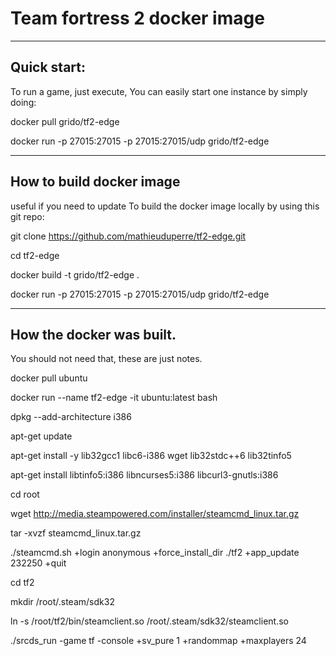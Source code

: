 # Team fortress 2 docker image

-------------------------------------------------------------------------------------------------------------------
## Quick start:

To run a game, just execute, You can easily start one instance by simply doing:

docker pull grido/tf2-edge

docker run -p 27015:27015 -p 27015:27015/udp grido/tf2-edge


-------------------------------------------------------------------------------------------------------------------
## How to build docker image

useful if you need to update
To build the docker image locally by using this git repo:

git clone https://github.com/mathieuduperre/tf2-edge.git

cd tf2-edge

docker build -t grido/tf2-edge .

docker run -p 27015:27015 -p 27015:27015/udp grido/tf2-edge



----------------------------------------------------------------------------------------------------------------------------------

## How the docker was built. 

You should not need that, these are just notes.

docker pull ubuntu

docker run --name tf2-edge -it ubuntu:latest bash

dpkg --add-architecture i386

apt-get update

apt-get install -y lib32gcc1 libc6-i386 wget lib32stdc++6 lib32tinfo5

apt-get install  libtinfo5:i386  libncurses5:i386 libcurl3-gnutls:i386

cd root

wget http://media.steampowered.com/installer/steamcmd_linux.tar.gz

tar -xvzf steamcmd_linux.tar.gz

./steamcmd.sh +login anonymous +force_install_dir ./tf2 +app_update 232250 +quit

cd tf2

mkdir /root/.steam/sdk32

ln -s /root/tf2/bin/steamclient.so /root/.steam/sdk32/steamclient.so

 ./srcds_run -game tf -console +sv_pure 1 +randommap +maxplayers 24


